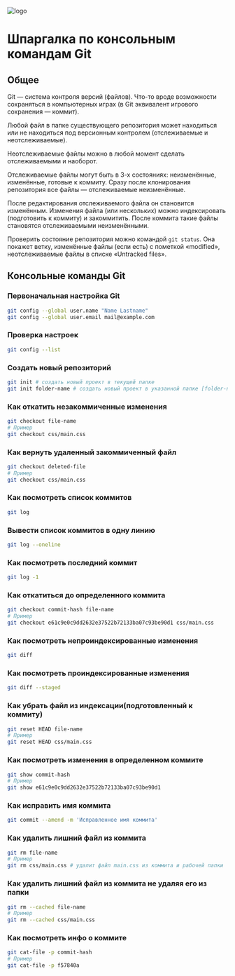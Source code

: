 ![logo](https://avatars3.githubusercontent.com/u/18133?s=200&v=4)
# Шпаргалка по консольным командам Git 

## Общее

Git — система контроля версий (файлов). Что-то вроде возможности сохраняться в компьютерных играх (в Git эквивалент игрового сохранения — коммит).

Любой файл в папке существующего репозитория может находиться или не находиться под версионным контролем (отслеживаемые и неотслеживаемые).

Неотслеживаемые файлы можно в любой момент сделать отслеживаемыми и наоборот.

Отслеживаемые файлы могут быть в 3-х состояниях: неизменённые, изменённые, готовые к коммиту. Сразу после клонирования репозитория все файлы — отслеживаемые неизменённые.

После редактирования отслеживаемого файла он становится изменённым. Изменения файла (или нескольких) можно индексировать (подготовить к коммиту) и закоммитить. После коммита такие файлы становятся отслеживаемыми неизменёнными.

Проверить состояние репозитория можно командой `git status`. Она покажет ветку, изменённые файлы (если есть) с пометкой «modified», неотслеживаемые файлы в списке «Untracked files».

## Консольные команды Git

### Первоначальная настройка Git

``` bash
git config --global user.name "Name Lastname"
git config --global user.email mail@example.com
```

### Проверка настроек

``` bash
git config --list
```

### Создать новый репозиторий

``` bash
git init # создать новый проект в текущей папке
git init folder-name # создать новый проект в указанной папке [folder-name]
```

### Как откатить незакоммиченные изменения

``` bash
git checkout file-name
# Пример
git checkout css/main.css
```

### Как вернуть удаленный закоммиченный файл

``` bash
git checkout deleted-file 
# Пример
git checkout css/main.css
```

### Как посмотреть список коммитов

``` bash
git log
```

### Вывести список коммитов в одну линию

``` bash
git log --oneline
```

### Как посмотреть последний коммит

``` bash
git log -1
```

### Как откатиться до определенного коммита

``` bash
git checkout commit-hash file-name
# Пример
git checkout e61c9e0c9dd2632e37522b72133ba07c93be90d1 css/main.css
```

### Как посмотреть непроиндексированные изменения

``` bash
git diff
```

### Как посмотреть проиндексированные изменения

``` bash
git diff --staged
```

### Как убрать файл из индексации(подготовленный к коммиту)

``` bash
git reset HEAD file-name
# Пример
git reset HEAD css/main.css
```

### Как посмотреть изменения в определенном коммите

``` bash
git show commit-hash
# Пример
git show e61c9e0c9dd2632e37522b72133ba07c93be90d1
```

### Как исправить имя коммита

``` bash
git commit --amend -m 'Исправленное имя коммита'
```

### Как удалить лишний файл из коммита

``` bash
git rm file-name
# Пример
git rm css/main.css # удалит файл main.css из коммита и рабочей папки
```

### Как удалить лишний файл из коммита не удаляя его из папки

``` bash
git rm --cached file-name
# Пример
git rm --cached css/main.css
```

### Как посмотреть инфо о коммите

``` bash
git cat-file -p commit-hash
# Пример
git cat-file -p f57840a
```

